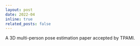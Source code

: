 ```yaml
---
layout: post
date: 2022-04
inline: true
related_posts: false
---
```


A 3D multi-person pose estimation paper accepted by TPAMI.
